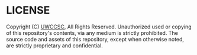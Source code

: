 # LICENSE
Copyright (C) [UWCCSC](https://github.com/UWCCSC), All Rights Reserved. Unauthorized used or copying of this repository's contents, via any medium is strictly prohibited. The source code and assets of this repository, except when otherwise noted, are strictly proprietary and confidential.
